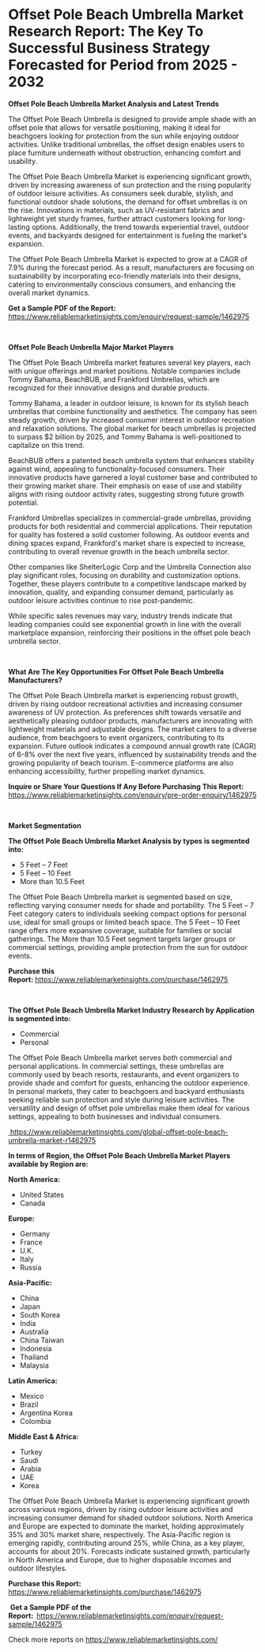 <p><h1>Offset Pole Beach Umbrella Market Research Report: The Key To Successful Business Strategy Forecasted for Period from 2025 - 2032</h1></p><p><strong>Offset Pole Beach Umbrella Market Analysis and Latest Trends</strong></p>
<p><p>The Offset Pole Beach Umbrella is designed to provide ample shade with an offset pole that allows for versatile positioning, making it ideal for beachgoers looking for protection from the sun while enjoying outdoor activities. Unlike traditional umbrellas, the offset design enables users to place furniture underneath without obstruction, enhancing comfort and usability.</p><p>The Offset Pole Beach Umbrella Market is experiencing significant growth, driven by increasing awareness of sun protection and the rising popularity of outdoor leisure activities. As consumers seek durable, stylish, and functional outdoor shade solutions, the demand for offset umbrellas is on the rise. Innovations in materials, such as UV-resistant fabrics and lightweight yet sturdy frames, further attract customers looking for long-lasting options. Additionally, the trend towards experiential travel, outdoor events, and backyards designed for entertainment is fueling the market's expansion.</p><p>The Offset Pole Beach Umbrella Market is expected to grow at a CAGR of 7.9% during the forecast period. As a result, manufacturers are focusing on sustainability by incorporating eco-friendly materials into their designs, catering to environmentally conscious consumers, and enhancing the overall market dynamics.</p></p>
<p><strong>Get a Sample PDF of the Report:&nbsp;</strong> <a href="https://www.reliablemarketinsights.com/enquiry/request-sample/1462975?utm_campaign=3320&utm_medium=2&utm_source=Github&utm_content=ia&utm_term=05042025&utm_id=offset-pole-beach-umbrella">https://www.reliablemarketinsights.com/enquiry/request-sample/1462975</a></p>
<p>&nbsp;</p>
<p><strong>Offset Pole Beach Umbrella Major Market Players</strong></p>
<p><p>The Offset Pole Beach Umbrella market features several key players, each with unique offerings and market positions. Notable companies include Tommy Bahama, BeachBUB, and Frankford Umbrellas, which are recognized for their innovative designs and durable products.</p><p>Tommy Bahama, a leader in outdoor leisure, is known for its stylish beach umbrellas that combine functionality and aesthetics. The company has seen steady growth, driven by increased consumer interest in outdoor recreation and relaxation solutions. The global market for beach umbrellas is projected to surpass $2 billion by 2025, and Tommy Bahama is well-positioned to capitalize on this trend.</p><p>BeachBUB offers a patented beach umbrella system that enhances stability against wind, appealing to functionality-focused consumers. Their innovative products have garnered a loyal customer base and contributed to their growing market share. Their emphasis on ease of use and stability aligns with rising outdoor activity rates, suggesting strong future growth potential.</p><p>Frankford Umbrellas specializes in commercial-grade umbrellas, providing products for both residential and commercial applications. Their reputation for quality has fostered a solid customer following. As outdoor events and dining spaces expand, Frankford's market share is expected to increase, contributing to overall revenue growth in the beach umbrella sector.</p><p>Other companies like ShelterLogic Corp and the Umbrella Connection also play significant roles, focusing on durability and customization options. Together, these players contribute to a competitive landscape marked by innovation, quality, and expanding consumer demand, particularly as outdoor leisure activities continue to rise post-pandemic.</p><p>While specific sales revenues may vary, industry trends indicate that leading companies could see exponential growth in line with the overall marketplace expansion, reinforcing their positions in the offset pole beach umbrella sector.</p></p>
<p>&nbsp;</p>
<p><strong>What Are The Key Opportunities For Offset Pole Beach Umbrella Manufacturers?</strong></p>
<p><p>The Offset Pole Beach Umbrella market is experiencing robust growth, driven by rising outdoor recreational activities and increasing consumer awareness of UV protection. As preferences shift towards versatile and aesthetically pleasing outdoor products, manufacturers are innovating with lightweight materials and adjustable designs. The market caters to a diverse audience, from beachgoers to event organizers, contributing to its expansion. Future outlook indicates a compound annual growth rate (CAGR) of 6-8% over the next five years, influenced by sustainability trends and the growing popularity of beach tourism. E-commerce platforms are also enhancing accessibility, further propelling market dynamics.</p></p>
<p><strong>Inquire or Share Your Questions If Any Before Purchasing This Report:</strong> <a href="https://www.reliablemarketinsights.com/enquiry/pre-order-enquiry/1462975?utm_campaign=3320&utm_medium=2&utm_source=Github&utm_content=ia&utm_term=05042025&utm_id=offset-pole-beach-umbrella">https://www.reliablemarketinsights.com/enquiry/pre-order-enquiry/1462975</a></p>
<p>&nbsp;</p>
<p><strong>Market Segmentation</strong></p>
<p><strong>The Offset Pole Beach Umbrella Market Analysis by types is segmented into:</strong></p>
<p><ul><li>5 Feet – 7 Feet</li><li>5 Feet – 10 Feet</li><li>More than 10.5 Feet</li></ul></p>
<p><p>The Offset Pole Beach Umbrella market is segmented based on size, reflecting varying consumer needs for shade and portability. The 5 Feet – 7 Feet category caters to individuals seeking compact options for personal use, ideal for small groups or limited beach space. The 5 Feet – 10 Feet range offers more expansive coverage, suitable for families or social gatherings. The More than 10.5 Feet segment targets larger groups or commercial settings, providing ample protection from the sun for outdoor events.</p></p>
<p><strong>Purchase this Report:&nbsp;</strong><a href="https://www.reliablemarketinsights.com/purchase/1462975?utm_campaign=3320&utm_medium=2&utm_source=Github&utm_content=ia&utm_term=05042025&utm_id=offset-pole-beach-umbrella">https://www.reliablemarketinsights.com/purchase/1462975</a></p>
<p>&nbsp;</p>
<p><strong>The Offset Pole Beach Umbrella Market Industry Research by Application is segmented into:</strong></p>
<p><ul><li>Commercial</li><li>Personal</li></ul></p>
<p><p>The Offset Pole Beach Umbrella market serves both commercial and personal applications. In commercial settings, these umbrellas are commonly used by beach resorts, restaurants, and event organizers to provide shade and comfort for guests, enhancing the outdoor experience. In personal markets, they cater to beachgoers and backyard enthusiasts seeking reliable sun protection and style during leisure activities. The versatility and design of offset pole umbrellas make them ideal for various settings, appealing to both businesses and individual consumers.</p></p>
<p><a href="https://www.reliablemarketinsights.com/global-offset-pole-beach-umbrella-market-r1462975?utm_campaign=3320&utm_medium=2&utm_source=Github&utm_content=ia&utm_term=05042025&utm_id=offset-pole-beach-umbrella">&nbsp;https://www.reliablemarketinsights.com/global-offset-pole-beach-umbrella-market-r1462975</a></p>
<p><strong>In terms of Region, the Offset Pole Beach Umbrella Market Players available by Region are:</strong></p>
<p>
    <p> <strong> North America: </strong>
        <ul>
            <li>United States</li>
            <li>Canada</li>
        </ul>
        </p> 
    <p> <strong> Europe: </strong>
        <ul>
            <li>Germany</li>
            <li>France</li>
            <li>U.K.</li>
            <li>Italy</li>
            <li>Russia</li>
        </ul>
        </p> 
    <p> <strong> Asia-Pacific: </strong>
        <ul>
            <li>China</li>
            <li>Japan</li>
            <li>South Korea</li>
            <li>India</li>
            <li>Australia</li>
            <li>China Taiwan</li>
            <li>Indonesia</li>
            <li>Thailand</li>
            <li>Malaysia</li>
        </ul>
        </p> 
    <p> <strong> Latin America: </strong>
        <ul>
            <li>Mexico</li>
            <li>Brazil</li>
            <li>Argentina Korea</li>
            <li>Colombia</li>
        </ul>
        </p> 
    <p> <strong> Middle East & Africa: </strong>
        <ul>
            <li>Turkey</li>
            <li>Saudi</li>
            <li>Arabia</li>
            <li>UAE</li>
            <li>Korea</li>
        </ul>
    </p>
    </p>
<p><p>The Offset Pole Beach Umbrella Market is experiencing significant growth across various regions, driven by rising outdoor leisure activities and increasing consumer demand for shaded outdoor solutions. North America and Europe are expected to dominate the market, holding approximately 35% and 30% market share, respectively. The Asia-Pacific region is emerging rapidly, contributing around 25%, while China, as a key player, accounts for about 20%. Forecasts indicate sustained growth, particularly in North America and Europe, due to higher disposable incomes and outdoor lifestyles.</p></p>
<p><strong>Purchase this Report: </strong><a href="https://www.reliablemarketinsights.com/purchase/1462975?utm_campaign=3320&utm_medium=2&utm_source=Github&utm_content=ia&utm_term=05042025&utm_id=offset-pole-beach-umbrella">https://www.reliablemarketinsights.com/purchase/1462975</a></p>
<p>&nbsp;<strong>Get a Sample PDF of the Report:&nbsp;&nbsp;</strong><a href="https://www.reliablemarketinsights.com/enquiry/request-sample/1462975?utm_campaign=3320&utm_medium=2&utm_source=Github&utm_content=ia&utm_term=05042025&utm_id=offset-pole-beach-umbrella">https://www.reliablemarketinsights.com/enquiry/request-sample/1462975</a></p>
<p><strong></strong></p>
<p>Check more reports on <a href="https://www.reliablemarketinsights.com/?utm_campaign=3320&utm_medium=2&utm_source=Github&utm_content=ia&utm_term=05042025&utm_id=offset-pole-beach-umbrella">https://www.reliablemarketinsights.com/</a></p>